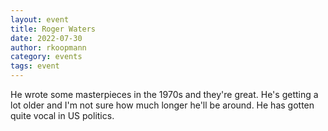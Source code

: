 ```yaml
---
layout: event
title: Roger Waters
date: 2022-07-30
author: rkoopmann
category: events
tags: event
---
```


He wrote some masterpieces in the 1970s and they're great.
He's getting a lot older and I'm not sure how much longer he'll be around.
He has gotten quite vocal in US politics.
